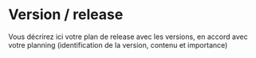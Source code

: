 # Version / release

Vous décrirez ici votre plan de release avec les versions, en accord avec votre planning (identification de la
version, contenu et importance)
